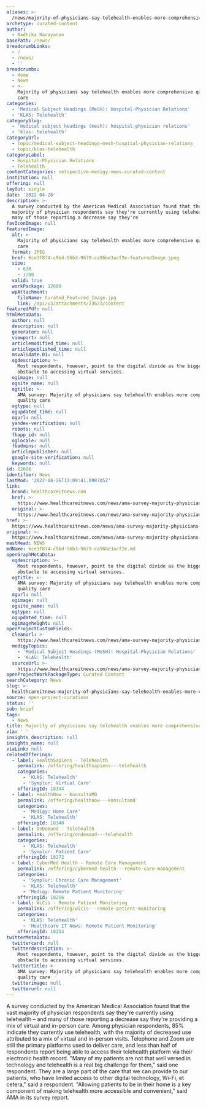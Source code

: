 ```yaml
---
aliases: >-
  /news/majority-of-physicians-say-telehealth-enables-more-comprehensive-quality-care
archetype: curated-content
author:
  - Radhika Narayanan
basePath: /news/
breadcrumbLinks:
  - /
  - /news/
  - ''
breadcrumbs:
  - Home
  - News
  - >-
    Majority of physicians say telehealth enables more comprehensive quality
    care
categories:
  - 'Medical Subject Headings (MeSH): Hospital-Physician Relations'
  - 'KLAS: Telehealth'
categorySlug:
  - 'medical subject headings (mesh): hospital-physician relations'
  - 'klas: telehealth'
categoryUrl:
  - topic/medical-subject-headings-mesh-hospital-physician-relations
  - topic/klas-telehealth
categoryLabel:
  - Hospital-Physician Relations
  - Telehealth
contentCategories: netspective-medigy-news-curated-content
institution: null
offering: null
layOut: single
date: '2022-04-26'
description: >-
  A survey conducted by the American Medical Association found that the vast
  majority of physician respondents say they're currently using telehealth – and
  many of those reporting a decrease say they're
favIconImage: null
featuredImage:
  alt: >-
    Majority of physicians say telehealth enables more comprehensive quality
    care
  format: JPEG
  href: 6ce3f874-c9bd-56b3-9679-ca96be3acf2e-featuredImage.jpeg
  size:
    - 630
    - 1200
  valid: true
  workPackage: 12680
  wpAttachment:
    fileName: Curated_Featured_Image.jpg
    link: /api/v3/attachments/23623/content
featuredPdf: null
htmlMetaData:
  author: null
  description: null
  generator: null
  viewport: null
  articlemodified_time: null
  articlepublished_time: null
  msvalidate.01: null
  ogdescription: >-
    Most respondents, however, point to the digital divide as the biggest
    obstacle to accessing virtual services.
  ogimage: null
  ogsite_name: null
  ogtitle: >-
    AMA survey: Majority of physicians say telehealth enables more comprehensive
    quality care
  ogtype: null
  ogupdated_time: null
  ogurl: null
  yandex-verification: null
  robots: null
  fbapp_id: null
  oglocale: null
  fbadmins: null
  articlepublisher: null
  google-site-verification: null
  keywords: null
id: 12680
identifier: News
lastMod: '2022-04-26T12:09:41.098705Z'
link:
  brand: healthcareitnews.com
  href: >-
    https://www.healthcareitnews.com/news/ama-survey-majority-physicians-say-telehealth-enables-more-comprehensive-quality-care
  original: >-
    https://www.healthcareitnews.com/news/ama-survey-majority-physicians-say-telehealth-enables-more-comprehensive-quality-care
href: >-
  https://www.healthcareitnews.com/news/ama-survey-majority-physicians-say-telehealth-enables-more-comprehensive-quality-care
original: >-
  https://www.healthcareitnews.com/news/ama-survey-majority-physicians-say-telehealth-enables-more-comprehensive-quality-care
mastHead: NEWS
mdName: 6ce3f874-c9bd-56b3-9679-ca96be3acf2e.md
openGraphMetaData:
  ogdescription: >-
    Most respondents, however, point to the digital divide as the biggest
    obstacle to accessing virtual services.
  ogtitle: >-
    AMA survey: Majority of physicians say telehealth enables more comprehensive
    quality care
  ogurl: null
  ogimage: null
  ogsite_name: null
  ogtype: null
  ogupdated_time: null
  ogimageheight: null
openProjectCustomFields:
  cleanUrl: >-
    https://www.healthcareitnews.com/news/ama-survey-majority-physicians-say-telehealth-enables-more-comprehensive-quality-care
  medigyTopics:
    - 'Medical Subject Headings (MeSH): Hospital-Physician Relations'
    - 'KLAS: Telehealth'
  sourceUrl: >-
    https://www.healthcareitnews.com/news/ama-survey-majority-physicians-say-telehealth-enables-more-comprehensive-quality-care
openProjectWorkPackageType: Curated Content
searchCategory: News
slug: >-
  healthcareitnews-majority-of-physicians-say-telehealth-enables-more-comprehensive-quality-care
source: open-project-curations
status: ''
sub: brief
tags:
  - News
title: Majority of physicians say telehealth enables more comprehensive quality care
via: ' '
insights_description: null
insights_name: null
viaLink: null
relatedOfferings:
  - label: HealthSapiens - Telehealth
    permalink: /offering/healthsapiens---telehealth
    categories:
      - 'KLAS: Telehealth'
      - 'Symplur: Virtual Care'
    offeringId: 18344
  - label: HealthNow - KonsultaMD
    permalink: /offering/healthnow---konsultamd
    categories:
      - 'Medigy: Home Care'
      - 'KLAS: Telehealth'
    offeringId: 18340
  - label: OnDemand - Telehealth
    permalink: /offering/ondemand---telehealth
    categories:
      - 'KLAS: Telehealth'
      - 'Symplur: Patient Care'
    offeringId: 18272
  - label: CyberMed Health - Remote Care Management
    permalink: /offering/cybermed-health---remote-care-management
    categories:
      - 'Symplur: Chronic Care Management'
      - 'KLAS: Telehealth'
      - 'Medigy: Remote Patient Monitoring'
    offeringId: 18256
  - label: WiCis - Remote Patient Monitoring
    permalink: /offering/wicis---remote-patient-monitoring
    categories:
      - 'KLAS: Telehealth'
      - 'Healthcare IT News: Remote Patient Monitoring'
    offeringId: 18254
twitterMetaData:
  twittercard: null
  twitterdescription: >-
    Most respondents, however, point to the digital divide as the biggest
    obstacle to accessing virtual services.
  twittertitle: >-
    AMA survey: Majority of physicians say telehealth enables more comprehensive
    quality care
  twitterimage: null
  twitterurl: null
---
```

<p>A survey conducted by the American Medical Association found that the vast majority of physician respondents say they're currently using telehealth – and many of those reporting a decrease say they're providing a mix of virtual and in-person care.
Among physician respondents, 85% indicate they currently use telehealth, with the majority of decreased use attributed to a mix of virtual and in-person visits.
Telephone and Zoom are still the primary platforms used to deliver care, and less than half of respondents report being able to access their telehealth platform via their electronic health record.
"Many of my patients are not that well versed in technology and telehealth is a real big challenge for them," said one respondent.
They are a large part of the care that we can provide to our patients, who have limited access to other digital technology, Wi-Fi, et cetera," said a respondent.
"Allowing patients to be in their home is a key component of making telehealth more accessible and convenient," said AMA in its survey report.</p>